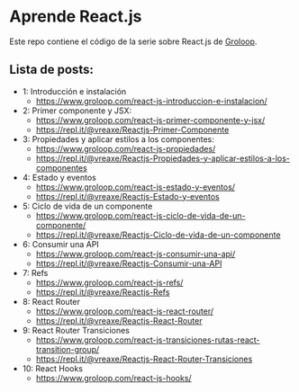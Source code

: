 # Aprende React.js

Este repo contiene el código de la serie sobre React.js de [Groloop](https://www.groloop.com/post_series/aprende-react-js/).

## Lista de posts:

- 1: Introducción e instalación
  - https://www.groloop.com/react-js-introduccion-e-instalacion/
- 2: Primer componente y JSX:
  - https://www.groloop.com/react-js-primer-componente-y-jsx/
  - https://repl.it/@vreaxe/Reactjs-Primer-Componente
- 3: Propiedades y aplicar estilos a los componentes:
  - https://www.groloop.com/react-js-propiedades/
  - https://repl.it/@vreaxe/Reactjs-Propiedades-y-aplicar-estilos-a-los-componentes
- 4: Estado y eventos
  - https://www.groloop.com/react-js-estado-y-eventos/
  - https://repl.it/@vreaxe/Reactjs-Estado-y-eventos
- 5: Ciclo de vida de un componente
  - https://www.groloop.com/react-js-ciclo-de-vida-de-un-componente/
  - https://repl.it/@vreaxe/Reactjs-Ciclo-de-vida-de-un-componente
- 6: Consumir una API
  - https://www.groloop.com/react-js-consumir-una-api/
  - https://repl.it/@vreaxe/Reactjs-Consumir-una-API
- 7: Refs
  - https://www.groloop.com/react-js-refs/
  - https://repl.it/@vreaxe/Reactjs-Refs
- 8: React Router
  - https://www.groloop.com/react-js-react-router/
  - https://repl.it/@vreaxe/Reactjs-React-Router
- 9: React Router Transiciones
  - https://www.groloop.com/react-js-transiciones-rutas-react-transition-group/
  - https://repl.it/@vreaxe/Reactjs-React-Router-Transiciones
- 10: React Hooks
  - https://www.groloop.com/react-js-hooks/
